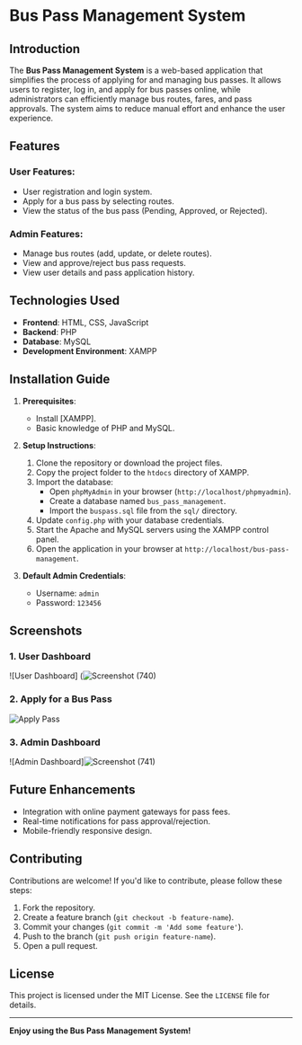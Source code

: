 # Bus Pass Management System

## Introduction
The **Bus Pass Management System** is a web-based application that simplifies the process of applying for and managing bus passes. It allows users to register, log in, and apply for bus passes online, while administrators can efficiently manage bus routes, fares, and pass approvals. The system aims to reduce manual effort and enhance the user experience.

## Features
### User Features:
- User registration and login system.
- Apply for a bus pass by selecting routes.
- View the status of the bus pass (Pending, Approved, or Rejected).

### Admin Features:
- Manage bus routes (add, update, or delete routes).
- View and approve/reject bus pass requests.
- View user details and pass application history.

## Technologies Used
- **Frontend**: HTML, CSS, JavaScript
- **Backend**: PHP
- **Database**: MySQL
- **Development Environment**: XAMPP


## Installation Guide
1. **Prerequisites**:
   - Install [XAMPP].
   - Basic knowledge of PHP and MySQL.

2. **Setup Instructions**:
   1. Clone the repository or download the project files.
   2. Copy the project folder to the `htdocs` directory of XAMPP.
   3. Import the database:
      - Open `phpMyAdmin` in your browser (`http://localhost/phpmyadmin`).
      - Create a database named `bus_pass_management`.
      - Import the `buspass.sql` file from the `sql/` directory.
   4. Update `config.php` with your database credentials.
   5. Start the Apache and MySQL servers using the XAMPP control panel.
   6. Open the application in your browser at `http://localhost/bus-pass-management`.

3. **Default Admin Credentials**:
   - Username: `admin`
   - Password: `123456`

## Screenshots
### 1. User Dashboard
![User Dashboard] (![Screenshot (740)](https://github.com/user-attachments/assets/968313fb-1e9f-4c63-8536-fd17b355e034)


### 2. Apply for a Bus Pass
![Apply Pass](https://via.placeholder.com/600x300.png?text=Apply+Pass)

### 3. Admin Dashboard
![Admin Dashboard]![Screenshot (741)](https://github.com/user-attachments/assets/54a71a7c-8455-47bf-909e-88f3bbf12152)


## Future Enhancements
- Integration with online payment gateways for pass fees.
- Real-time notifications for pass approval/rejection.
- Mobile-friendly responsive design.

## Contributing
Contributions are welcome! If you'd like to contribute, please follow these steps:
1. Fork the repository.
2. Create a feature branch (`git checkout -b feature-name`).
3. Commit your changes (`git commit -m 'Add some feature'`).
4. Push to the branch (`git push origin feature-name`).
5. Open a pull request.

## License
This project is licensed under the MIT License. See the `LICENSE` file for details.


---

**Enjoy using the Bus Pass Management System!**

